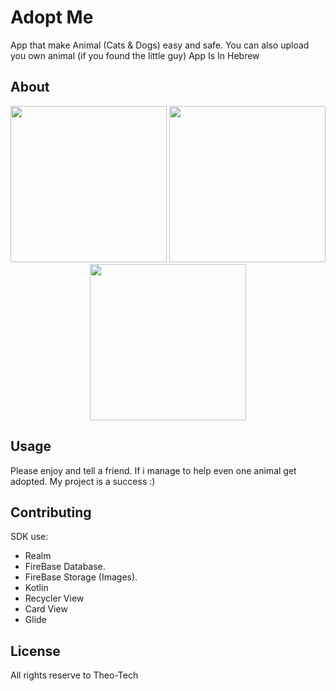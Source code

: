 # Adopt Me

App that make Animal (Cats & Dogs) easy and safe. 
You can also upload you own animal (if you found the little guy)
App Is In Hebrew 

## About
<p align="center" >
  <img src="https://files.fm/thumb_show.php?i=wmukjdpt" width="250" >
  
  <img src="https://files.fm/thumb_show.php?i=y38zzrfc" width="250" margin="10%" >
  
  <img src="https://files.fm/thumb_show.php?i=qhjqmhfx" width="250" >
</p>

## Usage
Please enjoy and tell a friend. 
If i manage to help even one animal get adopted. 
My project is a success :)


## Contributing
SDK use:
* Realm
* FireBase Database.
* FireBase Storage (Images).
* Kotlin
* Recycler View
* Card View
* Glide
          
## License
All rights reserve to Theo-Tech
